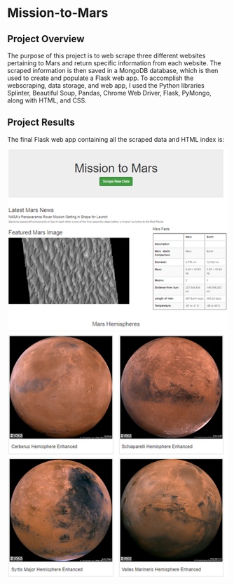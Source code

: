 # Mission-to-Mars
## Project Overview
The purpose of this project is to web scrape three different websites pertaining to Mars and return specific information from each website. The scraped information is then saved in a MongoDB database, which is then used to create and populate a Flask web app. To accomplish the webscraping, data storage, and web app, I used the Python libraries Splinter, Beautiful Soup, Pandas, Chrome Web Driver, Flask, PyMongo, along with HTML, and CSS.

## Project Results
The final Flask web app containing all the scraped data and HTML index is:

![](Mars_Flask_web_app.png)
